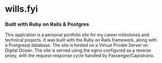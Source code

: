 # wills.fyi

### Built with Ruby on Rails & Postgres

This applcation is a personal portfolio site for my career milestones and technical projects. It was built with the Ruby on Rails framework, along with a Postgresql database. The site is hosted on a Virtual Private Server on Digital Ocean. The site is served using the nginx configured as a reverse proxy, with the request-response cycle handled by Passenger/Capistrano.